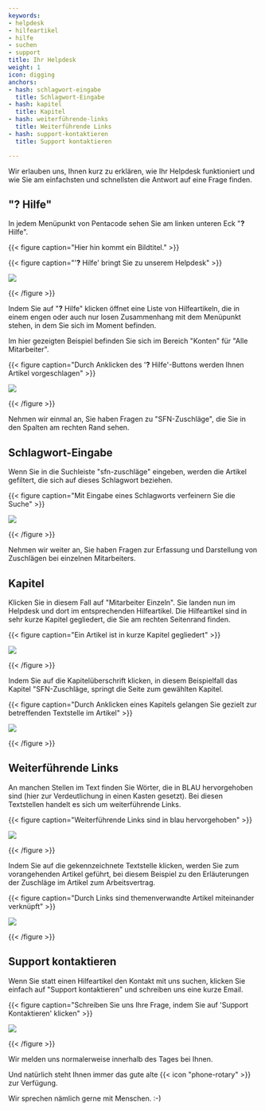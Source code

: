 ```yaml
---
keywords:
- helpdesk
- hilfeartikel
- hilfe
- suchen
- support
title: Ihr Helpdesk
weight: 1
icon: digging
anchors:
- hash: schlagwort-eingabe
  title: Schlagwort-Eingabe
- hash: kapitel
  title: Kapitel
- hash: weiterführende-links
  title: Weiterführende Links
- hash: support-kontaktieren
  title: Support kontaktieren

---
```

Wir erlauben uns, Ihnen kurz zu erklären, wie Ihr Helpdesk funktioniert und wie Sie am einfachsten und schnellsten die Antwort auf eine Frage finden.

## "**?** Hilfe"

In jedem Menüpunkt von Pentacode sehen Sie am linken unteren Eck "**?** Hilfe".

{{< figure caption="Hier hin kommt ein Bildtitel." >}}

{{< figure caption="'**?** Hilfe' bringt Sie zu unserem Helpdesk" >}}

![](/uploads/hilfe1.png)

{{< /figure >}}

Indem Sie auf "**?** Hilfe" klicken öffnet eine Liste von Hilfeartikeln, die in einem engen oder auch nur losen Zusammenhang mit dem Menüpunkt stehen, in dem Sie sich im Moment befinden.

Im hier gezeigten Beispiel befinden Sie sich im Bereich "Konten" für "Alle Mitarbeiter".

{{< figure caption="Durch Anklicken des '**?** Hilfe'-Buttons werden Ihnen Artikel vorgeschlagen" >}}

![](/uploads/hilfe2.png)

{{< /figure >}}

Nehmen wir einmal an, Sie haben Fragen zu "SFN-Zuschläge", die Sie in den Spalten am rechten Rand sehen.

## Schlagwort-Eingabe

Wenn Sie in die Suchleiste "sfn-zuschläge" eingeben, werden die Artikel gefiltert, die sich auf dieses Schlagwort beziehen.

{{< figure caption="Mit Eingabe eines Schlagworts verfeinern Sie die Suche" >}}

![](/uploads/hilfe3.png)

{{< /figure >}}

Nehmen wir weiter an, Sie haben Fragen zur Erfassung und Darstellung von Zuschlägen bei einzelnen Mitarbeiters.

## Kapitel

Klicken Sie in diesem Fall auf "Mitarbeiter Einzeln". Sie landen nun im Helpdesk und dort im entsprechenden Hilfeartikel. Die Hilfeartikel sind in sehr kurze Kapitel gegliedert, die Sie am rechten Seitenrand finden.

{{< figure caption="Ein Artikel ist in kurze Kapitel gegliedert" >}}

![](/uploads/hilfe5.png)

{{< /figure >}}

Indem Sie auf die Kapitelüberschrift klicken, in diesem Beispielfall das Kapitel "SFN-Zuschläge, springt die Seite zum gewählten Kapitel.

{{< figure caption="Durch Anklicken eines Kapitels gelangen Sie gezielt zur betreffenden Textstelle im Artikel" >}}

![](/uploads/hilfe7.png)

{{< /figure >}}

## Weiterführende Links

An manchen Stellen im Text finden Sie Wörter, die in BLAU hervorgehoben sind (hier zur Verdeutlichung in einen Kasten gesetzt). Bei diesen Textstellen handelt es sich um weiterführende Links.

{{< figure caption="Weiterführende Links sind in blau hervorgehoben" >}}

![](/uploads/hilfe6.png)

{{< /figure >}}

Indem Sie auf die gekennzeichnete Textstelle klicken, werden Sie zum vorangehenden Artikel geführt, bei diesem Beispiel zu den Erläuterungen der Zuschläge im Artikel zum  Arbeitsvertrag.

{{< figure caption="Durch Links sind themenverwandte Artikel miteinander verknüpft" >}}

![](/uploads/hilfe8.png)

{{< /figure >}}

## Support kontaktieren

Wenn Sie statt einen Hilfeartikel den Kontakt mit uns suchen, klicken Sie einfach auf "Support kontaktieren" und schreiben uns eine kurze Email.

{{< figure caption="Schreiben Sie uns Ihre Frage, indem Sie auf 'Support Kontaktieren' klicken" >}}

![](/uploads/hilfe9.png)

{{< /figure >}}

Wir melden uns normalerweise innerhalb des Tages bei Ihnen.

Und natürlich steht Ihnen immer das gute alte {{< icon "phone-rotary" >}} zur Verfügung.

Wir sprechen nämlich gerne mit Menschen. :-)